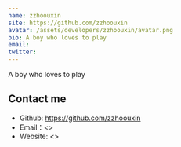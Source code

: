 ```yaml
---
name: zzhoouxin
site: https://github.com/zzhoouxin
avatar: /assets/developers/zzhoouxin/avatar.png
bio: A boy who loves to play
email: 
twitter: 
---
```


A boy who loves to play

## Contact me

- Github: <https://github.com/zzhoouxin>
- Email：<>
- Website: <>
